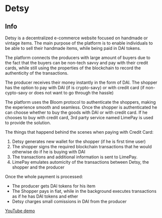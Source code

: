 Detsy
============

## Info

Detsy is a decentralized e-commerce website focused on handmade or vintage items. 
The main purpose of the platform is to enable individuals to be able to sell their handmade items, while being paid in DAI tokens. 

The platform connects the producers with large amount of buyers due to the fact that the buyers can be non-tech savvy and pay with their credit cards, while still using the properties of the blockchain to record the authenticity of the transactions.

The producer receives their money instantly in the form of DAI. The shopper has the option to pay with DAI (if is crypto-savy) or with credit card (if non-cypto-savy or does not want to go through the hassle)

The platform uses the Bloom protocol to authenticate the shoppers, making the experience smooth and seamless. Once the shopper is authenticated he can choose whether to buy the goods with DAI or with credit card. If he chooses to buy with credit card, 3rd party service named LimePay is used to provide the solution.

The things that happend behind the scenes when paying with Credit Card:
1. Detsy generates new wallet for the shopper (if he is first time user)
2. The shopper signs the required blockchain transactions that he would otherwise do if he is buying with DAI
3. The transactions and additional information is sent to LimePay.
4. LimePay emulates automicity of the transactions between Detsy, the shopper and the producer

Once the whole payment is processed:
- The producer gets DAI tokens for his item
- The Shopper pays in fiat, while in the background executes transactions as if he has DAI tokens and ether 
- Detsy charges small comissions in DAI from the producer


[YouTube demo](https://www.youtube.com/watch?v=7X1x3JH35Pc&feature=youtu.be)